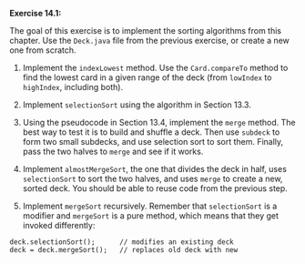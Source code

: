**Exercise 14.1:**

The goal of this exercise is to implement the sorting algorithms from this chapter.
Use the `Deck.java` file from the previous exercise, or create a new one from scratch.



1.  Implement the `indexLowest` method.
Use the `Card.compareTo` method to find the lowest card in a given range of the deck (from `lowIndex` to `highIndex`, including both).

1.  Implement `selectionSort` using the algorithm in Section 13.3.

1.  Using the pseudocode in Section 13.4, implement the `merge` method.
The best way to test it is to build and shuffle a deck.
Then use `subdeck` to form two small subdecks, and use selection sort to sort them.
Finally, pass the two halves to `merge` and see if it works.

1.  Implement `almostMergeSort`, the one that divides the deck in half, uses `selectionSort` to sort the two halves, and uses `merge` to create a new, sorted deck.
You should be able to reuse code from the previous step.

1.  Implement `mergeSort` recursively.
Remember that `selectionSort` is a modifier and `mergeSort` is a pure method, which means that they get invoked differently:

```code
deck.selectionSort();      // modifies an existing deck
deck = deck.mergeSort();   // replaces old deck with new
```